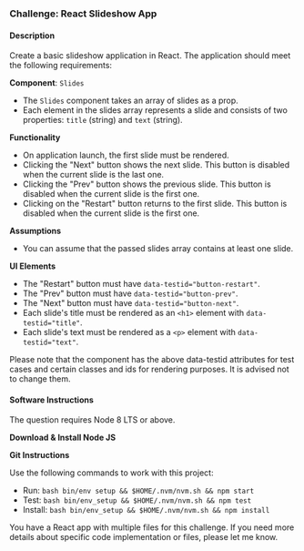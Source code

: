 ### Challenge: React Slideshow App

#### Description

Create a basic slideshow application in React. The application should meet the following requirements:

**Component**: `Slides`

- The `Slides` component takes an array of slides as a prop.
- Each element in the slides array represents a slide and consists of two properties: `title` (string) and `text` (string).

**Functionality**

- On application launch, the first slide must be rendered.
- Clicking the "Next" button shows the next slide. This button is disabled when the current slide is the last one.
- Clicking the "Prev" button shows the previous slide. This button is disabled when the current slide is the first one.
- Clicking on the "Restart" button returns to the first slide. This button is disabled when the current slide is the first one.

**Assumptions**

- You can assume that the passed slides array contains at least one slide.

**UI Elements**

- The "Restart" button must have `data-testid="button-restart"`.
- The "Prev" button must have `data-testid="button-prev"`.
- The "Next" button must have `data-testid="button-next"`.
- Each slide's title must be rendered as an `<h1>` element with `data-testid="title"`.
- Each slide's text must be rendered as a `<p>` element with `data-testid="text"`.

Please note that the component has the above data-testid attributes for test cases and certain classes and ids for rendering purposes. It is advised not to change them.

#### Software Instructions

The question requires Node 8 LTS or above.

**Download & Install Node JS**

**Git Instructions**

Use the following commands to work with this project:

- Run: `bash bin/env setup && $HOME/.nvm/nvm.sh && npm start`
- Test: `bash bin/env_setup && $HOME/.nvm/nvm.sh && npm test`
- Install: `bash bin/env_setup && $HOME/.nvm/nvm.sh && npm install`

You have a React app with multiple files for this challenge. If you need more details about specific code implementation or files, please let me know.
